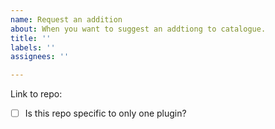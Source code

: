 ```yaml
---
name: Request an addition
about: When you want to suggest an addtiong to catalogue.
title: ''
labels: ''
assignees: ''

---
```


Link to repo: 

- [ ] Is this repo specific to only one plugin?
